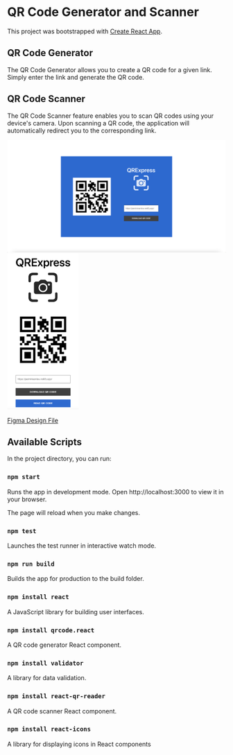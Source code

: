 # QR Code Generator and Scanner

This project was bootstrapped with [Create React App](https://github.com/facebook/create-react-app).

## QR Code Generator
The QR Code Generator allows you to create a QR code for a given link. Simply enter the link and generate the QR code.

## QR Code Scanner
The QR Code Scanner feature enables you to scan QR codes using your device's camera. Upon scanning a QR code, the application will automatically redirect you to the corresponding link.

<img width="700px" alt="desktop version of the app" src="public/desktop.png">
<img width="165px" alt="mobile version of the app" src="public/mobile.png">

[Figma Design File](https://www.figma.com/file/Xq5eQDj4poydOYV1cyL82b/QR-Code-Generator)

## Available Scripts
In the project directory, you can run:

### `npm start`
Runs the app in development mode.
Open http://localhost:3000 to view it in your browser.

The page will reload when you make changes.

### `npm test`
Launches the test runner in interactive watch mode.

### `npm run build`
Builds the app for production to the build folder.

### `npm install react`
A JavaScript library for building user interfaces.

### `npm install qrcode.react`
A QR code generator React component.

### `npm install validator`
A library for data validation.

### `npm install react-qr-reader`
A QR code scanner React component.

### `npm install react-icons`
A library for displaying icons in React components
